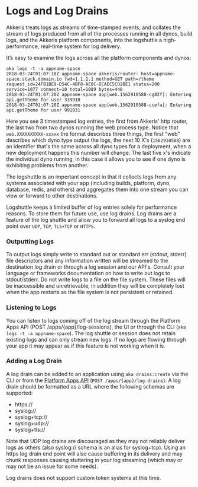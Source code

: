 # Logs and Log Drains

Akkeris treats logs as streams of time-stamped events, and collates the stream of logs produced from all of the processes running in all dynos, build logs, and the Akkeris platform components, into the logshuttle a high-performance, real-time system for log delivery.

It’s easy to examine the logs across all the platform components and dynos:

```shell
aka logs -t -a appname-space
2018-03-24T01:07:18Z appname-space akkeris/router: host=appname-space.stack.domain.io fwd=1.1.1.1 method=GET path=/theme request_id=24FB1BE9-D54C-4BF8-AE0C-DCAEC5CD2BE1 status=200 service=1077 connect=10 total=1089 bytes=448 
2018-03-24T01:07:20Z appname-space app[web.1562910588-cg82f]: Entering api.getTheme for user 339910
2018-03-24T01:07:20Z appname-space app[web.1562910588-ccefa]: Entering api.getTheme for user 991031
```

Here you see 3 timestamped log entries, the first from Akkeris' http router, the last two from two dynos running the web process type.  Notice that `web.XXXXXXXXXX-xxxxx` the format describes three things, the first "web" describes which dyno type output the logs, the next 10 X's \(`1562910588`\) are an identifier that's the same across all dyno types for a deployment, when a new deployment happens this number will change.  The last five x's indicate the individual dyno running, in this case it allows you to see if one dyno is exhibiting problems from another.

The logshuttle is an important concept in that it collects logs from any systems associated with your app \(including builds, platform, dyno, database, redis, and others\) and aggregates them into one stream you can view or forward to other destinations.

Logshuttle keeps a limited buffer of log entries solely for performance reasons. To store them for future use, use log drains. Log drains are a feature of the log shuttle and allow you to forward all logs to a syslog end point over `UDP`, `TCP`, `TLS+TCP` or `HTTPS`.

### Outputting Logs

To output logs simply write to standard out or standard err \(stdout, stderr\) file descriptors and any information written will be streamed to the destination log drain or through a log session and our API's.  Consult your language or frameworks documentation on how to write out logs to stdout/stderr.  Do not write logs to a file on the file system. These files will be inaccessible and unretrievable, in addition they will be completely lost when the app restarts as the file system is not persistent or retained.

### Listening to Logs

You can listen to logs coming off of the log stream through the Platform Apps API \(POST /apps/{app}/log-sessions\), the UI or through the CLI \(`aka logs -t -a appname-space`\).  The log shuttle or session does not retain existing logs and can only stream new logs.  If no logs are flowing through your app it may appear as if this feature is not working when it is.

### Adding a Log Drain

A log drain can be added to an application using `aka drains:create` via the CLI or from the [Platform Apps API](/architecture/apps-api.md) \(`POST /apps/{app}/log-drains`\).  A log drain should be formatted as a URL where the following schemas are supported:

* https://
* syslog://
* syslog+tcp://
* syslog+udp://
* syslog+tls://

Note that UDP log drains are discouraged as they may not reliably deliver logs as others \(also syslog:// schema is an alias for syslog+tcp\).  Using an https log drain end point will also cause buffering in its delivery and may chunk responses causing stuttering in your log streaming \(which may or may not be an issue for some needs\). 

Log drains does not support custom token systems at this time.





